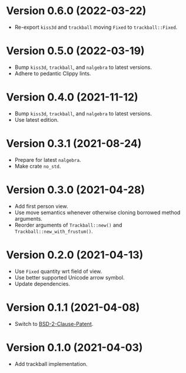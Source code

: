 # Version 0.6.0 (2022-03-22)

  * Re-export `kiss3d` and `trackball` moving `Fixed` to `trackball::Fixed`.

# Version 0.5.0 (2022-03-19)

  * Bump `kiss3d`, `trackball`, and `nalgebra` to latest versions.
  * Adhere to pedantic Clippy lints.

# Version 0.4.0 (2021-11-12)

  * Bump `kiss3d`, `trackball`, and `nalgebra` to latest versions.
  * Use latest edition.

# Version 0.3.1 (2021-08-24)

  * Prepare for latest `nalgebra`.
  * Make crate `no_std`.

# Version 0.3.0 (2021-04-28)

  * Add first person view.
  * Use move semantics whenever otherwise cloning borrowed method arguments.
  * Reorder arguments of `Trackball::new()` and `Trackball::new_with_frustum()`.

# Version 0.2.0 (2021-04-13)

  * Use `Fixed` quantity wrt field of view.
  * Use better supported Unicode arrow symbol.
  * Update dependencies.

# Version 0.1.1 (2021-04-08)

  * Switch to [BSD-2-Clause-Patent](LICENSES/BSD-2-Clause-Patent.md).

# Version 0.1.0 (2021-04-03)

  * Add trackball implementation.
